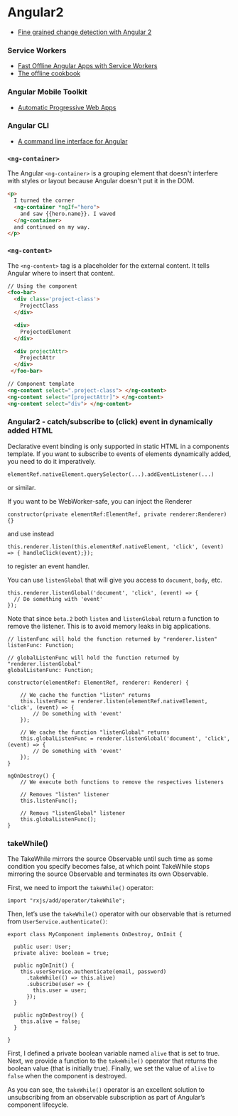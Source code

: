 # Angular2

* [Fine grained change detection with Angular 2](https://juristr.com/blog/2016/04/angular2-change-detection/)

### Service Workers
* [Fast Offline Angular Apps with Service Workers](https://coryrylan.com/blog/fast-offline-angular-apps-with-service-workers)
* [The offline cookbook](https://jakearchibald.com/2014/offline-cookbook/)

### Angular Mobile Toolkit
* [Automatic Progressive Web Apps](https://mobile.angular.io)

### Angular CLI
* [A command line interface for Angular](https://cli.angular.io)

### ```<ng-container>```
The Angular ```<ng-container>``` is a grouping element that doesn't interfere with styles or layout because Angular doesn't put it in the DOM.
```html
<p>
  I turned the corner
  <ng-container *ngIf="hero">
    and saw {{hero.name}}. I waved
  </ng-container>
  and continued on my way.
</p>
```

### ```<ng-content>```
The ```<ng-content>``` tag is a placeholder for the external content. It tells Angular where to insert that content.
```html
// Using the component
<foo-bar>
  <div class='project-class'>
    ProjectClass
  </div>

  <div>
    ProjectedElement
  </div>

  <div projectAttr>
    ProjectAttr
  </div>
 </foo-bar>
 ``` 
 
 ```html
 // Component template
<ng-content select=".project-class"> </ng-content>
<ng-content select="[projectAttr]"> </ng-content>
<ng-content select="div"> </ng-content>
```

### Angular2 - catch/subscribe to (click) event in dynamically added HTML  
Declarative event binding is only supported in static HTML in a components template.
If you want to subscribe to events of elements dynamically added, you need to do it imperatively.
```
elementRef.nativeElement.querySelector(...).addEventListener(...)
```
or similar.

If you want to be WebWorker-safe, you can inject the Renderer
```
constructor(private elementRef:ElementRef, private renderer:Renderer) {}
```
and use instead
```
this.renderer.listen(this.elementRef.nativeElement, 'click', (event) => { handleClick(event);});
```
to register an event handler.

You can use ```listenGlobal``` that will give you access to ```document```, ```body```, etc.
```
this.renderer.listenGlobal('document', 'click', (event) => {
  // Do something with 'event'
});
```

Note that since ```beta.2``` both ```listen``` and ```listenGlobal``` return a function to remove the listener. This is to avoid memory leaks in big applications.
```
// listenFunc will hold the function returned by "renderer.listen"
listenFunc: Function;

// globalListenFunc will hold the function returned by "renderer.listenGlobal"
globalListenFunc: Function;

constructor(elementRef: ElementRef, renderer: Renderer) {

    // We cache the function "listen" returns
    this.listenFunc = renderer.listen(elementRef.nativeElement, 'click', (event) => {
        // Do something with 'event'
    });

    // We cache the function "listenGlobal" returns
    this.globalListenFunc = renderer.listenGlobal('document', 'click', (event) => {
        // Do something with 'event'
    });
}

ngOnDestroy() {
    // We execute both functions to remove the respectives listeners

    // Removes "listen" listener
    this.listenFunc();

    // Removs "listenGlobal" listener
    this.globalListenFunc();
}
```

### takeWhile()

The TakeWhile mirrors the source Observable until such time as some condition you specify becomes false, at which point TakeWhile stops mirroring the source Observable and terminates its own Observable.

First, we need to import the ```takeWhile()``` operator:
```
import "rxjs/add/operator/takeWhile";
```

Then, let’s use the ```takeWhile()``` operator with our observable that is returned from ```UserService.authenticate()```:
```
export class MyComponent implements OnDestroy, OnInit {

  public user: User;
  private alive: boolean = true;

  public ngOnInit() {
    this.userService.authenticate(email, password)
      .takeWhile(() => this.alive)
      .subscribe(user => {
        this.user = user;
      });
  }

  public ngOnDestroy() {
    this.alive = false;
  }

}
```

First, I defined a private boolean variable named ```alive``` that is set to true. Next, we provide a function to the ```takeWhile()``` operator that returns the boolean value (that is initially true). Finally, we set the value of ```alive``` to ```false``` when the component is destroyed.

As you can see, the ```takeWhile()``` operator is an excellent solution to unsubscribing from an observable subscription as part of Angular’s component lifecycle.
